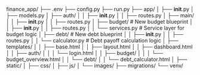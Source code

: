 finance_app/
├── .env
├── config.py
├── run.py
├── app/
│   ├── __init__.py
│   ├── models.py
│   ├── auth/
│   │   ├── __init__.py
│   │   ├── routes.py
│   ├── main/
│   │   ├── __init__.py
│   │   ├── routes.py
│   ├── budget/                     # New budget blueprint
│   │   ├── __init__.py
│   │   ├── routes.py
│   │   └── services.py             # Service layer for budget logic
│   ├── debt/                       # New debt blueprint
│   │   ├── __init__.py
│   │   ├── routes.py
│   │   └── calculator.py           # Debt payoff calculation logic
│   ├── templates/
│   │   ├── base.html
│   │   ├── layout.html
│   │   ├── dashboard.html
│   │   ├── auth/
│   │   │   └── login.html
│   │   ├── budget/
│   │   │   └── budget_overview.html
│   │   └── debt/
│   │       └── debt_calculator.html
│   ├── static/
│       ├── css/
│       ├── js/
│       └── images/
├── migrations/
└── venv/

